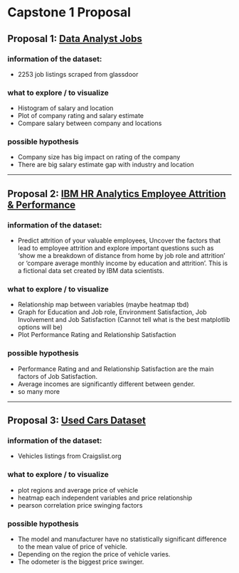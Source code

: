 # Capstone 1 Proposal

##  Proposal 1:  [Data Analyst Jobs](https://www.kaggle.com/andrewmvd/data-analyst-jobs)

### information of the dataset:
  - 2253 job listings scraped from glassdoor

### what to explore / to visualize  
- Histogram of salary and location 
- Plot of company rating and salary estimate
- Compare salary between company and locations

### possible hypothesis
  - Company size has big impact on rating of the company
  - There are big salary estimate gap with industry and location 

-------

##   Proposal 2: [IBM HR Analytics Employee Attrition & Performance](https://www.kaggle.com/pavansubhasht/ibm-hr-analytics-attrition-dataset?select=WA_Fn-UseC_-HR-Employee-Attrition.csv)

### information of the dataset:
  - Predict attrition of your valuable employees, Uncover the factors that lead to employee attrition and explore important questions such as ‘show me a breakdown of distance from home by job role and attrition’ or ‘compare average monthly income by education and attrition’. This is a fictional data set created by IBM data scientists.

###  what to explore / to visualize
  - Relationship map between variables (maybe heatmap tbd)
  - Graph for Education and Job role, Environment Satisfaction, Job Involvement and Job Satisfaction (Cannot tell what is the best matplotlib options will be)
  - Plot Performance Rating and Relationship Satisfaction

###  possible hypothesis

- Performance Rating and and Relationship Satisfaction are the main factors of Job Satisfaction.
- Average incomes are significantly different between gender.
- so many more

-------

##  Proposal 3: [Used Cars Dataset](https://www.kaggle.com/austinreese/craigslist-carstrucks-data)

### information of the dataset:
  - Vehicles listings from Craigslist.org

### what to explore / to visualize  
  - plot regions and average price of vehicle
  - heatmap each independent variables and price relationship                       
  - pearson correlation price swinging factors
 
###  possible hypothesis
  - The model and manufacturer have no statistically significant difference to the mean value of price of vehicle.
  - Depending on the region the price of vehicle varies.
  - The odometer is the biggest price swinger.


